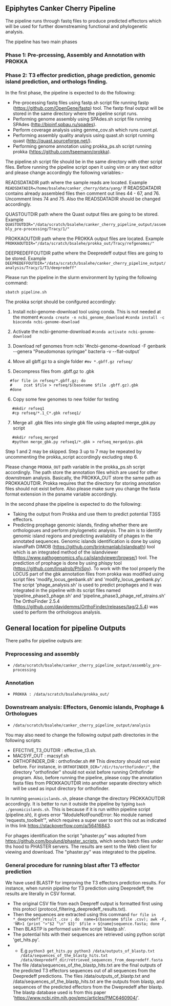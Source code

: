 ## Epiphytes Canker Cherry Pipeline

The pipeline runs through fastq files to produce predicted effectors which will be used for further downstreaming functional and phylogenetic analysis.

The pipeline has two main phases
### Phase 1: Pre-prcessing, Assembly and Annotation with PROKKA
### Phase 2: T3 effector prediction, phage prediction, genomic island prediction, and orthologs finding.

In the first phase, the pipeline is expected to do the following:
- Pre-processing fastq files using fastp.sh script file running fastp (https://github.com/OpenGene/fastp) tool. The fastp final output will be stored in the same directory where the pipeline script runs.
- Performing genome assembly using SPAdes.sh script file running SPAdes (http://bioinf.spbau.ru/spades).
- Perform coverage analysis using genme_cov.sh which runs cuont.pl.
- Performing assembly quality analysis using quast.sh script running quast (http://quast.sourceforge.net/).
- Performing genome annotation using prokka_ps.sh script running prokka (https://github.com/tseemann/prokka).

The pipeline.sh script file should be in the same directory with other script files.
Before running the pipeline script open it using vim or any text editor and please change accordingly the following variables:-

READSDATADIR path where the sample reads are located.
Example `READSDATADIR=/home/bsalehe/canker_cherry/data/yang/`
If READSDATADIR contains already assembled files then comment out lines 44 - 67, and 76. Uncomment lines 74 and 75. Also the READSDATADIR should be changed accordingly.

QUASTOUTDIR path where the Quast output files are going to be stored.
Example `QUASTOUTDIR="/data/scratch/bsalehe/canker_cherry_pipeline_output/assembly_pre-processing/Tracy/1/"`

PROKKAOUTDIR path where the PROKKA output files are located.
Example `PROKKAOUTDIR="/data/scratch/bsalehe/prokka_out/Tracy/refgenomes/"`

DEEPREDEFFOUTDIR pathe where the Deepredeff output files are going to be stored.
Example `DEEPREDEFFOUTDIR="/data/scratch/bsalehe/canker_cherry_pipeline_output/analysis/Tracy/1/T3/deepredeff"`

Please run the pipeline in the slurm environment by typing the following command:
```
sbatch pipeline.sh
```

The prokka script should be conifgured accordingly:

1. Install ncbi-genome-download tool using conda. This is not needed at the moment
`#conda create -n ncbi_genome_download`
`#conda install -c bioconda ncbi-genome-download`

2. Activate the ncbi-genome-download
`#conda activate ncbi-genome-download`

3. Download ref genomes from ncbi
'#ncbi-genome-download -F genbank --genera "Pseudomonas syringae" bacteria -v --flat-output`

4. Move all gbff.gz to a single folder
`#mv *.gbff.gz refseq/`

5. Decompress files from .gbff.gz to .gbk
```
  #for file in refseq/*.gbff.gz; do
  #     zcat $file > refseq/$(basename $file .gbff.gz).gbk
  #done
```

6. Copy some few genomes to new folder for testing
```
   #mkdir refseq1
   #cp refseq/*.1_C*.gbk refseq1/
```

7. Merge all .gbk files into single gbk file using adapted merge_gbk.py script
```
   #mkdir refseq_merged
   #python merge_gbk.py refseq1/*.gbk > refseq_merged/ps.gbk
```
Step 1 and 2 may be skipped. Step 3 up to 7 may be repeated by uncommenting the prokka_script accordingly excluding step 6.

Please change `PROKKA_OUT` path variable in the prokka_ps.sh script accordingly. The path store the annotation files which are used for other downstream analysis. Basically, the PROKKA_OUT store the same path as PROKKAOUTDIR. Prokka requires that the directory for storing annotation files should not exist before. Also please make sure you change the fasta format extension in the psname variable accordingly.

In the second phase the pipeline is expected to do the following:
- Taking the output from Prokka and use them to predict potential T3SS effectors. 
- Predicting prophage genomic islands, finding whether there are orthologoues and perform phylogenetic analysis. The aim is to identify genomic island regions and predicting availability of phages in the annotated sequences. Genomic islands identification is done by using islandPath DIMOB (https://github.com/brinkmanlab/islandpath) tool which is an integrated method of the islandviewer (https://www.pathogenomics.sfu.ca/islandviewer/browse/) tool. The prediction of prophage is done by using phispy tool (https://github.com/linsalrob/PhiSpy). To work with the tool properly the LOCUS part of the gbk annotation files from prokka was modified using script files 'modify_locus_genbank.sh' and 'modify_locus_genbank.py'. The script 'phage_analysis.sh' is used to predict prophages and it was integrated in the pipeline with its script files named 'pipeline_phase3_phage.sh' and 'pipeline_phase3_phage_ref_strains.sh'
The OrthoFinder 2.5.4 (https://github.com/davidemms/OrthoFinder/releases/tag/2.5.4) was used to perform the orthologous analysis.

## General location for pipeline Outputs
There paths for pipeline outputs are:

### Preprocessing and assembly 
- `/data/scratch/bsalehe/canker_cherry_pipeline_output/assembly_pre-processing`

### Annotation
- `PROKKA : /data/scratch/bsalehe/prokka_out/`

### Downstream analysis: Effectors, Genomic islands, Prophage & Orthologues
- `/data/scratch/bsalehe/canker_cherry_pipeline_output/analysis`

You may also need to change the following output path directories in the following scripts:
- EFECTIVE_T3_OUTDIR : effective_t3.sh.
- MACSYF_OUT : macsyf.sh
- ORTHOFINDER_DIR : orthofinder.sh ## This directory should not exist before.
For instance, in `ORTHOFINDER_DIR="/dir/to/orthofinder/"`, the directory "orthofinder" should not exist before running Orthofinder program. Also, before running the pipeline,  please copy the annotation fasta files from PROKKAOUTDIR into another separate directory which will be used as input directory for orthofinder.

In running `genomicislands.sh`, please change the directory PROKKAOUTDIR accordingly. It is better to run it outside the pipeline by typing `bash ./genomicislands.sh`. This is because if it is run within pipeline script (pipeline.sh), it gives error "ModuleNotFoundError: No module named 'requests_toolbelt'", which requires a super user to sort this out as indicated in this link https://stackoverflow.com/a/56416843.

For phages identification the script "phaster.py" was adopted from https://github.com/boulund/phaster_scripts, which sends batch files under ths hood to PHASTER servers. The results are sent to the Web client for viewing and download. The "phaster.py" was integrated to the pipeline.

### General procedure for running blast after T3 effector prediction
We have used BLASTP for improving the T3 effectors prediction results. For instance, when runnin pipeline for T3 prediction using Deepredeff, the results are literally in CSV format. 
- The original CSV file from each Deepreff output is formatted first using this protocl (protocol_filtering_deepredeff_results.txt).
- Then the sequences are extracted using this command `for file in *_deepredeff_result_.csv ; do  name=$(basename $file .csv); awk -F, 'NR>1 {print ">"$2 "\n" $3}' $file > ${name}sequence.fasta; done`
- Then BLASTP is performed usin the script 'blastp.sh'.
- The potential hits with their sequences are retrieved using python script 'get_hits.py'.
- - E.g `python3 get_hits.py python3 /data/outputs_of_blastp.txt /data/sequences_of_the_blastp_hits.txt /data/deepredeff_dir/retrieved_sequences_from_deepredeff.fasta`
- The file /data/sequences_of_the_blastp_hits.txt are the final outputs of the predicted T3 effectors sequences out of all sequences from the Deepredeff predictions. The files /data/outputs_of_blastp.txt and /data/sequences_of_the_blastp_hits.txt are the outputs from blastp, and sequences of the predicted effectors from the Dwepredeff after blastp.
The blastp database used is from this paper 'https://www.ncbi.nlm.nih.gov/pmc/articles/PMC6460904/'.
